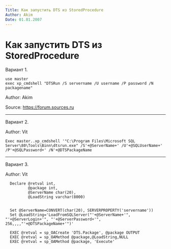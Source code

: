 ```yaml
---
Title: Как запустить DTS из StoredProcedure
Author: Akim
Date: 01.01.2007
---
```



Как запустить DTS из StoredProcedure
====================================

Вариант 1.

    use master
    exec xp_cmdshell "DTSRun /S servername /U username /P password /N packagename"

Author: Akim

Source: <https://forum.sources.ru>

--------------------------------------------------
Вариант 2.

Author: Vit

    Exec master..xp_cmdshell '"C:\Program Files\Microsoft SQL Server\80\Tools\Binn\dtsrun.exe" /S'+@ServerName+' /U'+@SQLUserName+' /P'+@SQLPassword+' /N'+@DTSPackageName

--------------------------------------------------
Вариант 3.

Author: Vit

      Declare @retval int,
              @package int,
              @ServerName char(20),
              @LoadString varchar(8000)
     
     
      Set @ServerName=CONVERT(char(20), SERVERPROPERTY('servername'))
      Set @LoadString='LoadFromSQLServer("'+@ServerName+'", "'+@ServerLogin+'", "'+@ServerPassword+'", 256,,,,"'+@DTSPackageName+'")'
     
      EXEC @retval = sp_OACreate 'DTS.Package', @package OUTPUT
      EXEC @retval = sp_OAMethod @package,@LoadString,NULL
      EXEC @retval = sp_OAMethod @package, 'Execute'
